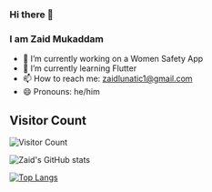 ### Hi there 👋
### I am Zaid Mukaddam

- 🔭 I’m currently working on a Women Safety App
- 🌱 I’m currently learning Flutter
- 📫 How to reach me: zaidlunatic1@gmail.com
- 😄 Pronouns: he/him

## Visitor Count
![Visitor Count](https://profile-counter.glitch.me/zaidmukaddam/count.svg)

![Zaid's GitHub stats](https://github-readme-stats.vercel.app/api?username=zaidmukaddam&show_icons=true&theme=radical)

[![Top Langs](https://github-readme-stats.vercel.app/api/top-langs/?username=zaidmukaddam&layout=compact)](https://github.com/zaidmukaddam)

<script src="https://tryhackme.com/badge/365752"></script>
